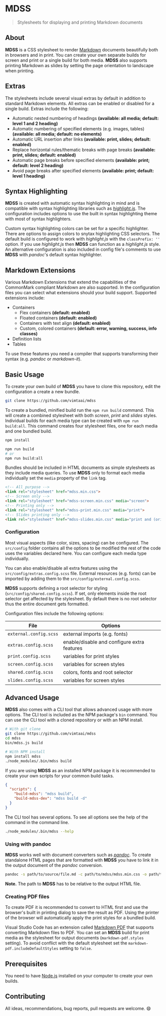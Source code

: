 # MDSS

> Stylesheets for displaying and printing Markdown documents

## About

**MDSS** is a CSS stylesheet to render [Markdown](https://en.wikipedia.org/wiki/Markdown) documents beautifully both in browsers and in print. You can create your own separate builds for screen and print or a single build for both media. **MDSS** also supports printing Markdown as slides by setting the page orientation to landscape when printing.

## Extras

The stylesheets include several visual extras by default in addition to standard Markdown elements. All extras can be enabled or disabled for a single build. Extras include the following:

- Automatic nested numbering of headings **(available: all media; default: level 1 and 2 heading)**
- Automatic numbering of specified elements (e.g. images, tables) **(available: all media; default: no elements)**
- Automatic URL insertion after links **(available: print, slides; default: enabled)**
- Replace horizontal rules/thematic breaks with page breaks **(available: print, slides; default: enabled)**
- Automatic page breaks before specified elements **(available: print; default: level 2 heading)**
- Avoid page breaks after specified elements **(available: print; default: level 1 heading)**

## Syntax Highlighting

**MDSS** is created with automatic syntax highlighting in mind and is compatible with syntax highlighting libraries such as _[highlight.js](https://highlightjs.org/)_. The configuration includes options to use the built in syntax highlighting theme with most of syntax highlighters.

Custom syntax highlighting colors can be set for a specific highlighter. There are options to assign colors to snytax highlighting CSS selectors. The default build is configured to work with _highlight.js_ with the `classPrefix: ''` option. If you use _highlight.js_ then **MDSS** can function as a _highlight.js_ style. An alternative configuration is also included in config file's comments to use **MDSS** with _pandoc_'s default syntax highlighter.

## Markdown Extensions

Various Markdown Extensions that extend the capabilities of the CommonMark compliant Markdown are also supported. In the configuration files you can select what extensions should your build support. Supported extensions include:

- Containers
  + Flex containers **(default: enabled)**
  + Floated containers **(default: enabled)**
  + Containers with text align **(default: enabled)**
  + Custom, colored containers **(default: error, warning, success, info classes)**
- Definition lists
- Tables

To use these features you need a compiler that supports transforming their syntax (e.g. _pandoc_ or _markdown-it_).

## Basic Usage

To create your own build of **MDSS** you have to clone this repository, edit the configuration a create a new bundle.

```bash
git clone https://github.com/vimtaai/mdss
```

To create a bundled, minified build run the `npm run build` command. This will create a combined stylesheet with both _screen_, _print_ and _slides_ styles. Individual builds for each media type can be created with `npm run build:all`. This command creates four stylesheet files, one for each media and one bundled build.

```bash
npm install

npm run build
# or
npm run build:all
```

Bundles should be included in HTML documents as simple stylesheets as they include media queries. To use **MDSS** only to format each media individually set the `media` property of the `link` tag.

```html
<!-- All purpose -->
<link rel="stylesheet" href="mdss.min.css">
<!-- Screen only -->
<link rel="stylesheet" href="mdss-screen.min.css" media="screen">
<!-- Printing only -->
<link rel="stylesheet" href="mdss-print.min.css" media="print">
<!-- Slides printing only -->
<link rel="stylesheet" href="mdss-slides.min.css" media="print and (orientation: landscape)">
```

### Configuration

Most visual aspects (like color, sizes, spacing) can be configured. The `src/config` folder contains all the options to be modified the rest of the code uses the variables declared here. You can configure each media type individually.

You can also enable/disable all extra features using the `src/config/extras.config.scss` file. External resources (e.g. fonts) can be imported by adding them to the `src/config/external.config.scss`.

**MDSS** supports defining a root selector for styling (`src/config/shared.config.scss`). If set, only elements inside the root selector get affected by the stylesheet. By default there is no root selector thus the entire document gets formatted.

Configuration files include the following options:

File            | Options
----------------|--------------------------------------------
`external.config.scss` | external imports (e.g. fonts)
`extras.config.scss`   | enable/disable and configure extra features
`print.config.scss`    | variables for print styles
`screen.config.scss`   | variables for screen styles
`shared.config.scss`   | colors, fonts and root selector
`slides.config.scss`   | variables for screen styles

## Advanced Usage

**MDSS** also comes with a CLI tool that allows advanced usage with more options. The CLI tool is included as the NPM package's `bin` command. You can use the CLI tool with a cloned repository or with an NPM install.

```bash
# With git clone
git clone https://github.com/vimtaai/mdss
cd mdss
bin/mdss.js build

# With NPM install
npm install mdss
./node_modules/.bin/mdss build
```

If you are using **MDSS** as an installed NPM package it is recommended to create your own scripts for your common build tasks.

```json
{
  "scripts": {
    "build-mdss": "mdss build",
    "build-mdss-dev": "mdss build -d"
  }
}
```
The CLI tool has several options. To see all options see the help of the command in the command line.

```bash
./node_modules/.bin/mdss --help
```

### Using with pandoc

**MDSS** works well with document converters such as _[pandoc](https://pandoc.org/)_. To create standalone HTML pages that are formatted with **MDSS** you have to link it in the output document of the _pandoc_ conversion.

```bash
pandoc -s path/to/source/file.md -c path/to/mdss/mdss.min.css -o path/to/output/file.html
```

**Note.** The path to **MDSS** has to be relative to the output HTML file.

### Creating PDF files

To create PDF it is recommended to convert to HTML first and use the browser's built in printing dialog to save the result as PDF. Using the printer of the browser will automatically apply the print styles for a bundled build.

Visual Studio Code has an extension called [Markdown PDF](https://github.com/yzane/vscode-markdown-pdf) that supports converting Markdown files to PDF. You can set an **MDSS** build for print media as the stylesheet for output documents (`markdown-pdf.styles` setting). To avoid conflict with the default stylesheet set the `markdown-pdf.includeDefaultStyles` setting to `false`.

## Prerequisites

You need to have [Node.js](https://nodejs.org) installed on your computer to create your own builds.

## Contributing

All ideas, recommendations, bug reports, pull requests are welcome. :smile:
